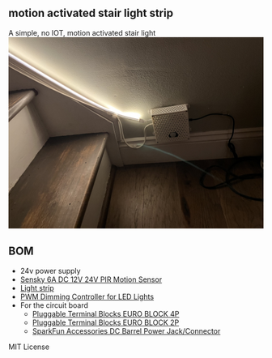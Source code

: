 ## motion activated stair light strip

A simple, no IOT, motion activated stair light
![the bottom part of the stair light strip](./pictures/IMG_8232.jpeg)

## BOM

* 24v power supply
* [Sensky 6A DC 12V 24V PIR Motion Sensor](https://www.amazon.com/Sensky-Function-Control-Controller-Lighting/dp/B0B4K2Q7K9/ref=sr_1_23?crid=3AGQ66JBI1T4I&dib=eyJ2IjoiMSJ9.xUSOzHpblpoWn406B4-OBZFLz6d4soG2-rCj22BZ4TVwtl2oj7zBpFSsm9bGVf4_0vr2__NiO2qRjmIovLB6Cl-oex97yxg1mPl1SFR1d35Xbk69rIP4NijKcqR74HMDt8XPdo_WN_JfRDuOrUlUvaxq_QLUiuyCcHjCWXG1KOQzDuKs777sMJBGEr9q2cRSSDjf5W2F9OwXw6ElvNTGThpiMOUk_iMA_sRr2h6lEkTxdSnYWCXfyEl0XtqK0hp1d54DAIPvzWh6n2200xwKC1Srvh-nk0dEnyT1JrPJjKc.FILWEKSNVr479REpNQmRwOyHtakDh_g0QBcfDnpH2tw&dib_tag=se&keywords=motion%2Bactivated%2Bmodule&qid=1732066020&sprefix=motion%2Bactivated%2Bmodule%2Caps%2C201&sr=8-23&th=1)
* [Light strip](https://www.amazon.com/IKERY-Silicone-Waterproof-Decoration（Power-Included）/dp/B0B7RDBT89/ref=sr_1_22_sspa?crid=3Q7LC3KLRZKES&dib=eyJ2IjoiMSJ9.uvSizN30if3GPO9yVlsrHTzEI6fy9r3d7WXvXWqh24xlPGxJmMbmaGfHv6yVIscbHMaRuJwYZWzsTD4VyLnd_XchH1hdfdvzGfN6ygw8GdbzDVly5eUVatRmDDCMvimbZPNP77smsaMjOpAMJSRxJzvhMKM2c1lFD6wII6Rla-b9U_iaw8UnhKgI0-jkGeVBDfai_tf9VyhQNr9QWe5irDekJfC-4vslWlvkFwHpLkwcSbz8z0jpKv2qavOBq6ZJ_kBjVCgBb5g1EH9nqNobS5z9IcqmHWwf-ix6ov6u_Ew.ZNvmJLoxZ4x5pzZVM_lsjzTqeAHr9BF8dUG4B6t89TI&dib_tag=se&keywords=light%2Bstrip&qid=1732065987&sprefix=light%2Bstrip%2Caps%2C114&sr=8-22-spons&sp_csd=d2lkZ2V0TmFtZT1zcF9tdGY&th=1)
* [PWM Dimming Controller for LED Lights](https://www.amazon.com/dp/B07WSNXCGH/ref=sspa_dk_detail_2?psc=1&pd_rd_i=B07WSNXCGH&pd_rd_w=VHtDG&content-id=amzn1.sym.8c2f9165-8e93-42a1-8313-73d3809141a2&pf_rd_p=8c2f9165-8e93-42a1-8313-73d3809141a2&pf_rd_r=1DBQBTRBZEQT91KC1VM0&pd_rd_wg=0CCZs&pd_rd_r=8e70c9a4-7aac-4eac-b981-38a4b0e1649c&s=industrial&sp_csd=d2lkZ2V0TmFtZT1zcF9kZXRhaWw)
* For the circuit board
    * [Pluggable Terminal Blocks EURO BLOCK 4P](https://www.mouser.com/ProductDetail/737-EBWA-04-A)
    * [Pluggable Terminal Blocks EURO BLOCK 2P](https://www.mouser.com/ProductDetail/737-EBWA-02-A)
    * [SparkFun Accessories DC Barrel Power Jack/Connector](https://www.mouser.com/ProductDetail/474-PRT-00119)

MIT License
